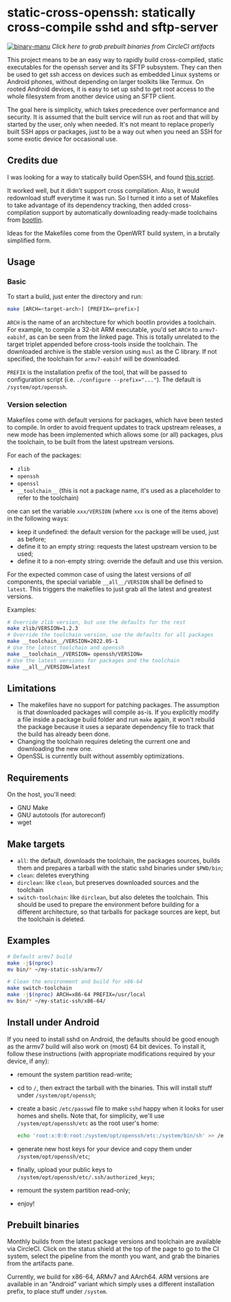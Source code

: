 # static-cross-openssh: statically cross-compile sshd and sftp-server

[![binary-manu](https://circleci.com/gh/binary-manu/static-cross-openssh/tree/master.svg?style=shield)](https://app.circleci.com/pipelines/github/binary-manu/static-cross-openssh?branch=master)
_Click here to grab prebuilt binaries from CircleCI artifacts_

This project means to be an easy way to rapidly build cross-compiled,
static executables for the openssh server and its SFTP subsystem. They
can then be used to get ssh access on devices such as embedded Linux
systems or Android phones, without depending on larger toolkits like
Termux. On rooted Android devices, it is easy to set up sshd to get root
access to the whole filesystem from another device using an SFTP client.

The goal here is simplicity, which takes precedence over performance and
security. It is assumed that the built service will run as root and that
will by started by the user, only when needed. It's not meant to replace
properly built SSH apps or packages, just to be a way out when you need
an SSH for some exotic device for occasional use.

## Credits due

I was looking for a way to statically build OpenSSH, and found [this
script][original-script].

It worked well, but it didn't support cross compilation. Also, it would
redownload stuff everytime it was run. So I turned it into a set of
Makefiles to take advantage of its dependency tracking, then added
cross-compilation support by automatically downloading ready-made
toolchains from [bootlin][bootlin-toolchains].

Ideas for the Makefiles come from the OpenWRT build system, in a
brutally simplified form.

## Usage

### Basic

To start a build, just enter the directory and run:

```bash
make [ARCH=<target-arch>] [PREFIX=<prefix>]
```

`ARCH` is the name of an architecture for which bootlin provides a
toolchain. For example, to compile a 32-bit ARM executable, you'd set
`ARCH` to `armv7-eabihf`, as can be seen from the linked page. This is
totally unrelated to the target triplet appended before cross-tools
inside the toolchain. The downloaded archive is the stable version using
`musl` as the C library. If not specified, the toolchain for
`armv7-eabihf` will be downloaded.

`PREFIX` is the installation prefix of the tool, that will be passed to
configuration script (i.e. `./configure --prefix="..."`). The default is
`/system/opt/openssh`.

### Version selection

Makefiles come with default versions for packages, which have been tested to
compile.  In order to avoid frequent updates to track upstream releases, a new
mode has been implemented which allows some (or all) packages, plus the
toolchain, to be built from the latest upstream versions.

For each of the packages:

* `zlib`
* `openssh`
* `openssl`
* `__toolchain__` (this is not a package name, it's used as a placeholder to refer
  to the toolchain)

one can set the variable `xxx/VERSION` (where `xxx` is one of the items above) in the
following ways:

* keep it undefined: the default version for the package will be used, just as before;
* define it to an empty string: requests the latest upstream version to be used;
* define it to a non-empty string: override the default and use this version.

For the expected common case of using the latest versions of _all_ components,
the special variable `__all__/VERSION` shall be defined to `latest`. This
triggers the makefiles to just grab all the latest and greatest versions.

Examples:

```bash
# Override zlib version, but use the defaults for the rest
make zlib/VERSION=1.2.3
# Override the toolchain version, use the defaults for all packages
make __toolchain__/VERSION=2022.05-1
# Use the latest toolchain and openssh
make __toolchain__/VERSION= openssh/VERSION=
# Use the latest versions for packages and the toolchain
make __all__/VERSION=latest
```

## Limitations

* The makefiles have no support for patching packages. The assumption
  is that downloaded packages will compile as-is. If you explicitly
  modify a file inside a package build folder and run `make` again, it
  won't rebuild the package because it uses a separate dependency file
  to track that the build has already been done.
* Changing the toolchain requires deleting the current one and
  downloading the new one.
* OpenSSL is currently built without assembly optimizations.

## Requirements

On the host, you'll need:

* GNU Make
* GNU autotools (for autoreconf)
* wget

## Make targets

* `all`: the default, downloads the toolchain, the packages sources,
builds them and prepares a tarball with the static sshd binaries under
`$PWD/bin`;
* `clean`: deletes everything
* `dirclean`: like `clean`, but preserves downloaded sources and
  the toolchain
* `switch-toolchain`: like `dirclean`, but also deletes the toolchain.
  This should be used to prepare the environment before building for a
  different architecture, so that tarballs for package sources are
  kept, but the toolchain is deleted.


## Examples

```bash
# Default armv7 build
make -j$(nproc)
mv bin/* ~/my-static-ssh/armv7/

# Clean the environment and build for x86-64
make switch-toolchain
make -j$(nproc) ARCH=x86-64 PREFIX=/usr/local
mv bin/* ~/my-static-ssh/x86-64/
```

## Install under Android

If you need to install sshd on Android, the defaults should be good
enough as the armv7 build will also work on (most) 64 bit devices. To install
it, follow these instructions (with appropriate modifications required by
your device, if any):

* remount the system partition read-write;
* cd to `/`, then extract the tarball with the binaries. This will
  install stuff under `/system/opt/openssh`;
* create a basic `/etc/passwd` file to make `sshd` happy when it looks
  for user homes and shells. Note that, for simplicity, we'll use
    `/system/opt/openssh/etc` as the root user's home:

  ```bash
  echo 'root:x:0:0:root:/system/opt/openssh/etc:/system/bin/sh' >> /etc/passwd
  ```
* generate new host keys for your device and copy them under
  `/system/opt/openssh/etc`;
* finally, upload your public keys to
  `/system/opt/openssh/etc/.ssh/authorized_keys`;
* remount the system partition read-only;
* enjoy!

## Prebuilt binaries

Monthly builds from the latest package versions and toolchain are available via
CircleCI. Click on the status shield at the top of the page to go to the CI
system, select the pipeline from the month you want, and grab the binaries from
the artifacts pane.

Currently, we build for x86-64, ARMv7 and AArch64. ARM versions are available in
an "Android" variant which simply uses a different installation prefix, to place
stuff under `/system`.

[original-script]: https://gist.github.com/fumiyas/b4aaee83e113e061d1ee8ab95b35608b
[bootlin-toolchains]: https://toolchains.bootlin.com/

<!-- vi: set et sw=2 sts=-1 ts=2 smartindent fo=tcroqna tw=72 : -->
